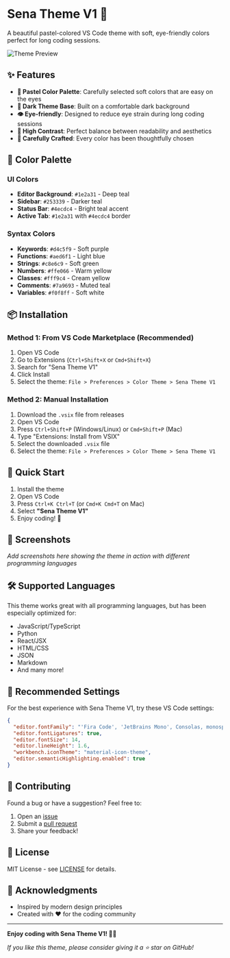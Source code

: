 # Sena Theme V1 🎨

A beautiful pastel-colored VS Code theme with soft, eye-friendly colors perfect for long coding sessions.

![Theme Preview](https://via.placeholder.com/800x400/1e2a31/4ecdc4?text=Sena+Theme+V1+Preview)

## ✨ Features

- **🎨 Pastel Color Palette**: Carefully selected soft colors that are easy on the eyes
- **🌙 Dark Theme Base**: Built on a comfortable dark background
- **👁️ Eye-friendly**: Designed to reduce eye strain during long coding sessions
- **🎯 High Contrast**: Perfect balance between readability and aesthetics
- **💖 Carefully Crafted**: Every color has been thoughtfully chosen

## 🎨 Color Palette

### UI Colors
- **Editor Background**: `#1e2a31` - Deep teal
- **Sidebar**: `#253339` - Darker teal
- **Status Bar**: `#4ecdc4` - Bright teal accent
- **Active Tab**: `#1e2a31` with `#4ecdc4` border

### Syntax Colors
- **Keywords**: `#d4c5f9` - Soft purple
- **Functions**: `#aed6f1` - Light blue  
- **Strings**: `#c8e6c9` - Soft green
- **Numbers**: `#ffe066` - Warm yellow
- **Classes**: `#fff9c4` - Cream yellow
- **Comments**: `#7a9693` - Muted teal
- **Variables**: `#f0f8ff` - Soft white

## 📦 Installation

### Method 1: From VS Code Marketplace (Recommended)
1. Open VS Code
2. Go to Extensions (`Ctrl+Shift+X` or `Cmd+Shift+X`)
3. Search for "Sena Theme V1"
4. Click Install
5. Select the theme: `File > Preferences > Color Theme > Sena Theme V1`

### Method 2: Manual Installation
1. Download the `.vsix` file from releases
2. Open VS Code
3. Press `Ctrl+Shift+P` (Windows/Linux) or `Cmd+Shift+P` (Mac)
4. Type "Extensions: Install from VSIX"
5. Select the downloaded `.vsix` file
6. Select the theme: `File > Preferences > Color Theme > Sena Theme V1`

## 🚀 Quick Start

1. Install the theme
2. Open VS Code
3. Press `Ctrl+K Ctrl+T` (or `Cmd+K Cmd+T` on Mac)
4. Select **"Sena Theme V1"**
5. Enjoy coding! 💝

## 📸 Screenshots

*Add screenshots here showing the theme in action with different programming languages*

## 🛠️ Supported Languages

This theme works great with all programming languages, but has been especially optimized for:

- JavaScript/TypeScript
- Python
- React/JSX
- HTML/CSS
- JSON
- Markdown
- And many more!

## 🎯 Recommended Settings

For the best experience with Sena Theme V1, try these VS Code settings:

```json
{
  "editor.fontFamily": "'Fira Code', 'JetBrains Mono', Consolas, monospace",
  "editor.fontLigatures": true,
  "editor.fontSize": 14,
  "editor.lineHeight": 1.6,
  "workbench.iconTheme": "material-icon-theme",
  "editor.semanticHighlighting.enabled": true
}
```

## 🤝 Contributing

Found a bug or have a suggestion? Feel free to:

1. Open an [issue](https://github.com/sena-dev/sena-theme-vscode-v1/issues)
2. Submit a [pull request](https://github.com/sena-dev/sena-theme-vscode-v1/pulls)
3. Share your feedback!

## 📄 License

MIT License - see [LICENSE](LICENSE) for details.

## 💝 Acknowledgments

- Inspired by modern design principles
- Created with ❤️ for the coding community

---

**Enjoy coding with Sena Theme V1! 🌸✨**

*If you like this theme, please consider giving it a ⭐ star on GitHub!*

